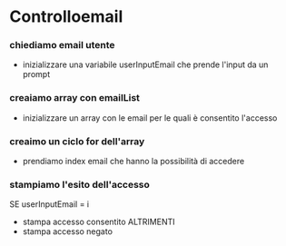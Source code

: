 # Controlloemail 

### chiediamo email utente
- inizializzare una variabile userInputEmail che prende l'input da un prompt
### creaiamo array con emailList
- inizializzare un array con le email per le quali è consentito l'accesso
### creaimo un ciclo for dell'array
- prendiamo index email che hanno la possibilità di accedere
### stampiamo l'esito dell'accesso
SE userInputEmail = i
- stampa accesso consentito
ALTRIMENTI 
- stampa accesso negato
